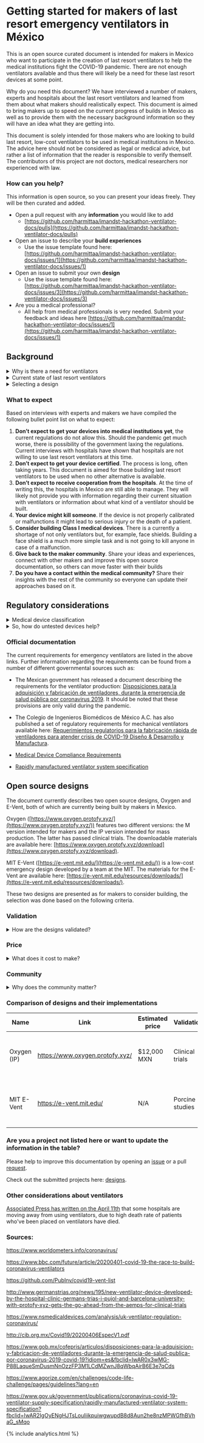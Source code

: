 # Getting started for makers of last resort emergency ventilators in México

This is an open source curated document is intended for makers in Mexico who want to participate in the creation of last resort ventilators to help the medical institutions fight the COVID-19 pandemic. There are not enough ventilators available and thus there will likely be a need for these last resort devices at some point.

Why do you need this document? We have interviewed a number of makers, experts and hospitals about the last resort ventilators and learned from them about what makers should realistically expect. This document is aimed to bring makers up to speed on the current progress of builds in Mexico as well as to provide them with the necessary background information so they will have an idea what they are getting into.

This document is solely intended for those makers who are looking to build last resort, low-cost ventilators to be used in medical institutions in Mexico. The advice here should not be considered as legal or medical advice, but rather a list of information that the reader is responsible to verify themself. The contributors of this project are not doctors, medical researchers nor experienced with law.


### How can you help? 

This information is open source, so you can present your ideas freely. They will be then curated and added.

*   Open a pull request with any **information** you would like to add
    *   [https://github.com/harmittaa/imandst-hackathon-ventilator-docs/pulls](https://github.com/harmittaa/imandst-hackathon-ventilator-docs/pulls)
*   Open an issue to describe your **build experiences**
    *   Use the issue template found here: [https://github.com/harmittaa/imandst-hackathon-ventilator-docs/issues/1](https://github.com/harmittaa/imandst-hackathon-ventilator-docs/issues/1)
*   Open an issue to submit your own **design** 
    *   Use the issue template found here: [https://github.com/harmittaa/imandst-hackathon-ventilator-docs/issues/3](https://github.com/harmittaa/imandst-hackathon-ventilator-docs/issues/3)
*   Are you a medical professional? 
    *   All help from medical professionals is very needed. Submit your feedback and ideas here [https://github.com/harmittaa/imandst-hackathon-ventilator-docs/issues/1](https://github.com/harmittaa/imandst-hackathon-ventilator-docs/issues/1)


## Background 
<details>
<summary>Why is there a need for ventilators</summary>
Of the people who contract COVID-19 virus roughly 5 % percent develop serious or critical symptoms. The patients with these statuses can be in need of ventilator support. This sudden spike has created a tremendous demand for ventilators, as the medical facilities are not equipped for a pandemic the COVID-19. Due to the shortage of mechanical ventilators, the maker community has come together to build last resort emergency ventilators.
</details>

<details>
<summary>Current state of last resort ventilators</summary>
The desire to help has created a multitude of different open source emergency ventilator designs, especially those that are aimed for makers to build from locally sourced parts. However, the projects are in varying stages of development, from those with first prototypes just being built to those which have are already in clinical trials.
</details>

<details>
<summary>Selecting a design</summary>
Selecting a design to build requires thorough consideration, as malfunctioning of a device could lead to serious injury or even the death of the patient. This document is intended to facilitate that decision making process and to provide up-to-date information on participating to building emergency ventilators. This document addresses low-cost, last resort ventilators that can be built by the makers for use when the existing methods for helping patients have been exhausted.
</details>

### What to expect
Based on interviews with experts and makers we have compiled the following bullet point list on what to expect:

1. **Don’t expect to get your devices into medical institutions** **yet**, the current regulations do not allow this. Should the pandemic get much worse, there is possibility of the government laxing the regulations. Current interviews with hospitals have shown that hospitals are not willing to use last resort ventilators at this time.
2. **Don’t expect to get your device certified**. The process is long, often taking years. This document is aimed for those building last resort ventilators to be used when no other alternative is available.
3. **Don’t expect to receive cooperation from the hospitals**. At the time of writing this, the hospitals in Mexico are still able to manage. They will likely not provide you with information regarding their current situation with ventilators or information about what kind of a ventilator should be built.
4. **Your device might kill someone**. If the device is not properly calibrated or malfunctions it might lead to serious injury or the death of a patient.
5. **Consider building Class I medical devices**. There is a currently a shortage of not only ventilators but, for example, face shields. Building a face shield is a much more simple task and is not going to kill anyone in case of a malfunction.
6. **Give back to the maker community**. Share your ideas and experiences, connect with other makers and improve this open source documentation, so others can move faster with their builds
7. **Do you have a contact within the medical community?** Share their insights with the rest of the community so everyone can update their approaches based on it.

## Regulatory considerations

<details>
<summary>Medical device classification</summary>
The medical ventilators fall under Class II medical devices, meaning that they would require, among other testing, clinical trials before being allowed to be used in hospitals. As the emergency ventilators discussed here are meant to help with acute ventilator shortage, the time frame nor the resources of individual makers, do allow for a full clinical trial to be performed. With this in mind, it is unlikely that, at least at the current state of virus in Mexico, hospitals would take into use any home made ventilators.
</details>

<details>
<summary>So, how do untested devices help?</summary>
However, the ventilators discussed here are aimed to be provided as last resort devices for the medical institutions with the most dire needs. Considering the rapid advancement of the pandemic, it is possible that the requirements for the medical ventilators could be laxed and even last resort ventilators could be put into use in hospitals.
</details>

### Official documentation

The current requirements for emergency ventilators are listed in the above links. Further information regarding the requirements can be found from a number of different governmental sources such as:

* The Mexican government has released a document describing the requirements for the ventilator production: [Disposiciones para la adquisición y fabricación de ventiladores, durante la emergencia de salud pública por coronavirus 2019](https://www.gob.mx/cofepris/articulos/disposiciones-para-la-adquisicion-y-fabricacion-de-ventiladores-durante-la-emergencia-de-salud-publica-por-coronavirus-2019-covid-19?idiom=es&fbclid=IwAR0x3wMG-P88LaqueSmDusmNnOzzFP3M1LCdMZwnJ8qWbqAirB6E3e7qCds). It should be noted that these provisions are only valid during the pandemic.

* The Colegio de Ingenieros Biomédicos de México A.C. has also published a set of regulatory requirements for mechanical ventilators available here: [Requerimientos regulatorios para la fabricación rápida de ventiladores para atender crisis de COVID-19 Diseño & Desarrollo y Manufactura](http://cib.org.mx/Covid19/20200406EspecV1.pdf).


* [Medical Device Compliance Requirements](https://www.agorize.com/en/challenges/code-life-challenge/pages/guidelines?lang=en)

* [Rapidly manufactured ventilator system specification
](https://www.gov.uk/government/publications/coronavirus-covid-19-ventilator-supply-specification/rapidly-manufactured-ventilator-system-specification?fbclid=IwAR2IgOyENgHJTsLouIiikpuiwgwupdB8d8Aun2he8nzMPWGfhBVhaG_sMqo)


## Open source designs

The document currently describes two open source designs, Oxygen and E-Vent, both of which are currently being built by makers in Mexico.

Oxygen ([https://www.oxygen.protofy.xyz/](https://www.oxygen.protofy.xyz/)) features two different versions: the M version intended for makers and the IP version intended for mass production. The latter has passed clinical trials. The downloadable materials are available here: [https://www.oxygen.protofy.xyz/download](https://www.oxygen.protofy.xyz/download).

MIT E-Vent ([https://e-vent.mit.edu/](https://e-vent.mit.edu/)) is a low-cost emergency design developed by a team at the MIT. The materials for the E-Vent are available here: [https://e-vent.mit.edu/resources/downloads/](https://e-vent.mit.edu/resources/downloads/).

These two designs are presented as for makers to consider building, the selection was done based on the following criteria.


### Validation
<details>
<summary>How are the designs validated?</summary>
The first selection criteria is that the designs have gone through some sort of a validation. Both the E-vent and Oxygen fulfil this criteria. The Oxygen project’s IM model has passed clinical testing in Spain while the E-Vent is has undergone the fourth porcine study. The latter cannot be considered a clinical test, however compared to a plethora of other designs this can be considered to be at an advanced stage.
</details>


### Price

<details>
<summary>What does it cost to make?</summary>
Second criteria is the price of manufacturing. As the devices are intended to be built by makers with limited resources, the price must be relatively low. Both of the selected projects aim to provide a low-cost, easily producible device.
</details>

### Community

<details>
<summary>Why does the community matter?</summary>
Third criteria is the community. The importance of the community is especially relevant when makers source materials for their builds. As both of the chosen designs have been developed outside of Mexico, it is important that the local maker community is able to share experiences about materials and the build process.
</details>

### Comparison of designs and their implementations

| Name | Link | Estimated price | Validation | Component availability | Community |
|-------|--------|---------|-------|--------|---------|
| Oxygen (IP) | https://www.oxygen.protofy.xyz/ | $12,000 MXN | Clinical trials | All components can be sourced from Mexico | https://discord.gg/yyYQxEG & https://www.facebook.com/groups/1347740022075853 |
| MIT E-Vent | https://e-vent.mit.edu/ | N/A | Porcine studies | All components can be sourced from the USA | https://e-vent.mit.edu/ |


### Are you a project not listed here or want to update the information in the table?

Please help to improve this documentation by opening an [issue](https://github.com/harmittaa/imandst-hackathon-ventilator-docs/issues) or a pull [request](https://github.com/harmittaa/imandst-hackathon-ventilator-docs/pulls).

Check out the submitted projects here: [designs](./designs.html).

### Other considerations about ventilators
[Associated Press has written on the April 11th](https://apnews.com/8ccd325c2be9bf454c2128dcb7bd616d) that some hospitals are moving away from using ventilators, due to high death rate of patients who've been placed on ventilators have died.

### Sources:

https://www.worldometers.info/coronavirus/

https://www.bbc.com/future/article/20200401-covid-19-the-race-to-build-coronavirus-ventilators

https://github.com/PubInv/covid19-vent-list

http://www.germanstrias.org/news/195/new-ventilator-device-developed-by-the-hospital-clinic-germans-trias-i-pujol-and-barcelona-university-with-protofy-xyz-gets-the-go-ahead-from-the-aemps-for-clinical-trials

https://www.nsmedicaldevices.com/analysis/uk-ventilator-regulation-coronavirus/

http://cib.org.mx/Covid19/20200406EspecV1.pdf

https://www.gob.mx/cofepris/articulos/disposiciones-para-la-adquisicion-y-fabricacion-de-ventiladores-durante-la-emergencia-de-salud-publica-por-coronavirus-2019-covid-19?idiom=es&fbclid=IwAR0x3wMG-P88LaqueSmDusmNnOzzFP3M1LCdMZwnJ8qWbqAirB6E3e7qCds

https://www.agorize.com/en/challenges/code-life-challenge/pages/guidelines?lang=en

https://www.gov.uk/government/publications/coronavirus-covid-19-ventilator-supply-specification/rapidly-manufactured-ventilator-system-specification?fbclid=IwAR2IgOyENgHJTsLouIiikpuiwgwupdB8d8Aun2he8nzMPWGfhBVhaG_sMqo

{% include analytics.html %}
